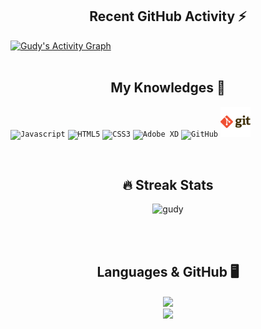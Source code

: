 <h2 align="center">Recent GitHub Activity ⚡</h2>
   <a href="https://github.com/littlegudy"><img alt="Gudy's Activity Graph" src="https://activity-graph.herokuapp.com/graph?username=littlegudy&custom_title=Gudy's%20Contribution%20Graph&theme=dracula" /></a>
    <br>
    <br>
    
  <h2 align="center">My Knowledges 🧠</h2>

<code><img alt="Javascript" src="https://img.icons8.com/color/48/000000/javascript.png"/></code>
<code><img alt="HTML5" src="https://img.icons8.com/color/48/000000/html-5.png"/></code>
<code><img alt="CSS3" src="https://img.icons8.com/color/48/000000/css3.png"/></code>
<code><img height="48" src="https://upload.wikimedia.org/wikipedia/commons/thumb/c/c2/Adobe_XD_CC_icon.svg/788px-Adobe_XD_CC_icon.svg.png" alt="Adobe XD"/></code>
<code><img height="48" src="https://cdn3.iconfinder.com/data/icons/inficons/512/github.png" alt="GitHub"/></code>
<code><img height="48" src="https://raw.githubusercontent.com/github/explore/80688e429a7d4ef2fca1e82350fe8e3517d3494d/topics/git/git.png" alt="Git"/></code>
</div>
  <br>

<div align="center">
    <h2>🔥 Streak Stats</h2>
<p align="center"><img src="https://github-readme-streak-stats.herokuapp.com/?user=littlegudy&theme=dracula" alt="gudy" /></p>
    <br>
    <br>
  
  <h2 align="center">Languages & GitHub 🖥</h2>
<p align="center">
   <a href="https://github.com/littlegudy">
    <img
      align="center"
      height="150em"
      src="https://github-readme-stats.vercel.app/api/top-langs/?username=littlegudy&show_icons=true&include_all_commits=true&count_private=true&layout=compact&theme=dracula"
    />
  </a><br>
  <a href="https://github.com/littlegudy">
    <img
      align="center"
      height="150em"
      src="https://github-readme-stats.vercel.app/api?username=littlegudy&show_icons=true&include_all_commits=true&count_private=true&theme=dracula"
    />
  </a>
</p>
</div>
  <br>
    <br>


